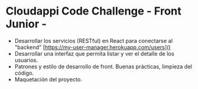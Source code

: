 # Cloudappi Code Challenge - Front Junior -

- Desarrollar los servicios (RESTful) en React para conectarse al "backend" 
[https://my-user-manager.herokuapp.com/users]()
- Desarrollar una interfaz que permita listar y ver el detalle de los usuarios.
- Patrones y estilo de desarrollo de front. Buenas prácticas, limpieza del código.
- Maquetación del proyecto.


